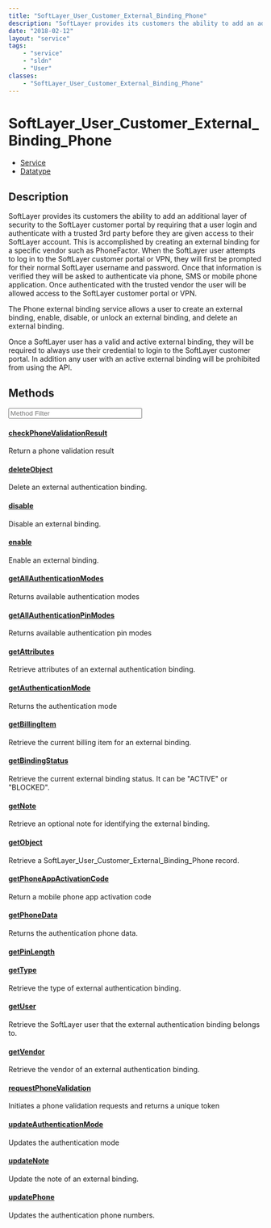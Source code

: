 ```yaml
---
title: "SoftLayer_User_Customer_External_Binding_Phone"
description: "SoftLayer provides its customers the ability to add an additional layer of security to the SoftLayer customer portal by... "
date: "2018-02-12"
layout: "service"
tags:
    - "service"
    - "sldn"
    - "User"
classes:
    - "SoftLayer_User_Customer_External_Binding_Phone"
---
```

# SoftLayer_User_Customer_External_Binding_Phone
<div id='service-datatype'>
    <ul id='sldn-reference-tabs'>
    <li id='service'> <a href='/reference/services/SoftLayer_User_Customer_External_Binding_Phone' >Service</a></li>    <li id='datatype'> <a href='/reference/datatypes/SoftLayer_User_Customer_External_Binding_Phone' >Datatype</a></li>
    </ul>
</div>

## Description


SoftLayer provides its customers the ability to add an additional layer of security to the SoftLayer customer portal by requiring that a user login and authenticate with a trusted 3rd party before they are given access to their SoftLayer account.  This is accomplished by creating an external binding for a specific vendor such as PhoneFactor. When the SoftLayer user attempts to log in to the SoftLayer customer portal or VPN, they will first be prompted for their normal SoftLayer username and password.  Once that information is verified they will be asked to authenticate via phone, SMS or mobile phone application. Once authenticated with the trusted vendor the user will be allowed access to the SoftLayer customer portal or VPN. 

The Phone external binding service allows a user to create an external binding, enable, disable, or unlock an external binding, and delete an external binding. 

Once a SoftLayer user has a valid and active external binding, they will be required to always use their credential to login to the SoftLayer customer portal.  In addition any user with an active external binding will be prohibited from using the API. 



        
<div id="properties" class="content service-content">

## Methods

<div class="view-filters">
    <div class="clearfix">
        <div class="search-input-box">
            <input placeholder="Method Filter" onkeyup="titleSearch(inputId='edit-combine', divId='method-div', elementClass='method-row')" 
                type="text" id="edit-combine" value="" size="30" maxlength="128" class="form-text">
        </div>
    </div>
</div>

<div id="method-div">

<div class="method-row">

#### [checkPhoneValidationResult](/reference/services/SoftLayer_User_Customer_External_Binding_Phone/checkPhoneValidationResult)
Return a phone validation result

</div>

<div class="method-row">

#### [deleteObject](/reference/services/SoftLayer_User_Customer_External_Binding_Phone/deleteObject)
Delete an external authentication binding.

</div>

<div class="method-row">

#### [disable](/reference/services/SoftLayer_User_Customer_External_Binding_Phone/disable)
Disable an external binding.

</div>

<div class="method-row">

#### [enable](/reference/services/SoftLayer_User_Customer_External_Binding_Phone/enable)
Enable an external binding.

</div>

<div class="method-row">

#### [getAllAuthenticationModes](/reference/services/SoftLayer_User_Customer_External_Binding_Phone/getAllAuthenticationModes)
Returns available authentication modes

</div>

<div class="method-row">

#### [getAllAuthenticationPinModes](/reference/services/SoftLayer_User_Customer_External_Binding_Phone/getAllAuthenticationPinModes)
Returns available authentication pin modes

</div>

<div class="method-row">

#### [getAttributes](/reference/services/SoftLayer_User_Customer_External_Binding_Phone/getAttributes)
Retrieve attributes of an external authentication binding.

</div>

<div class="method-row">

#### [getAuthenticationMode](/reference/services/SoftLayer_User_Customer_External_Binding_Phone/getAuthenticationMode)
Returns the authentication mode

</div>

<div class="method-row">

#### [getBillingItem](/reference/services/SoftLayer_User_Customer_External_Binding_Phone/getBillingItem)
Retrieve the current billing item for an external binding.

</div>

<div class="method-row">

#### [getBindingStatus](/reference/services/SoftLayer_User_Customer_External_Binding_Phone/getBindingStatus)
Retrieve the current external binding status. It can be "ACTIVE" or "BLOCKED".

</div>

<div class="method-row">

#### [getNote](/reference/services/SoftLayer_User_Customer_External_Binding_Phone/getNote)
Retrieve an optional note for identifying the external binding.

</div>

<div class="method-row">

#### [getObject](/reference/services/SoftLayer_User_Customer_External_Binding_Phone/getObject)
Retrieve a SoftLayer_User_Customer_External_Binding_Phone record.

</div>

<div class="method-row">

#### [getPhoneAppActivationCode](/reference/services/SoftLayer_User_Customer_External_Binding_Phone/getPhoneAppActivationCode)
Return a mobile phone app activation code

</div>

<div class="method-row">

#### [getPhoneData](/reference/services/SoftLayer_User_Customer_External_Binding_Phone/getPhoneData)
Returns the authentication phone data.

</div>

<div class="method-row">

#### [getPinLength](/reference/services/SoftLayer_User_Customer_External_Binding_Phone/getPinLength)


</div>

<div class="method-row">

#### [getType](/reference/services/SoftLayer_User_Customer_External_Binding_Phone/getType)
Retrieve the type of external authentication binding.

</div>

<div class="method-row">

#### [getUser](/reference/services/SoftLayer_User_Customer_External_Binding_Phone/getUser)
Retrieve the SoftLayer user that the external authentication binding belongs to.

</div>

<div class="method-row">

#### [getVendor](/reference/services/SoftLayer_User_Customer_External_Binding_Phone/getVendor)
Retrieve the vendor of an external authentication binding.

</div>

<div class="method-row">

#### [requestPhoneValidation](/reference/services/SoftLayer_User_Customer_External_Binding_Phone/requestPhoneValidation)
Initiates a phone validation requests and returns a unique token

</div>

<div class="method-row">

#### [updateAuthenticationMode](/reference/services/SoftLayer_User_Customer_External_Binding_Phone/updateAuthenticationMode)
Updates the authentication mode

</div>

<div class="method-row">

#### [updateNote](/reference/services/SoftLayer_User_Customer_External_Binding_Phone/updateNote)
Update the note of an external binding.

</div>

<div class="method-row">

#### [updatePhone](/reference/services/SoftLayer_User_Customer_External_Binding_Phone/updatePhone)
Updates the authentication phone numbers.

</div>
</div>

</div>

